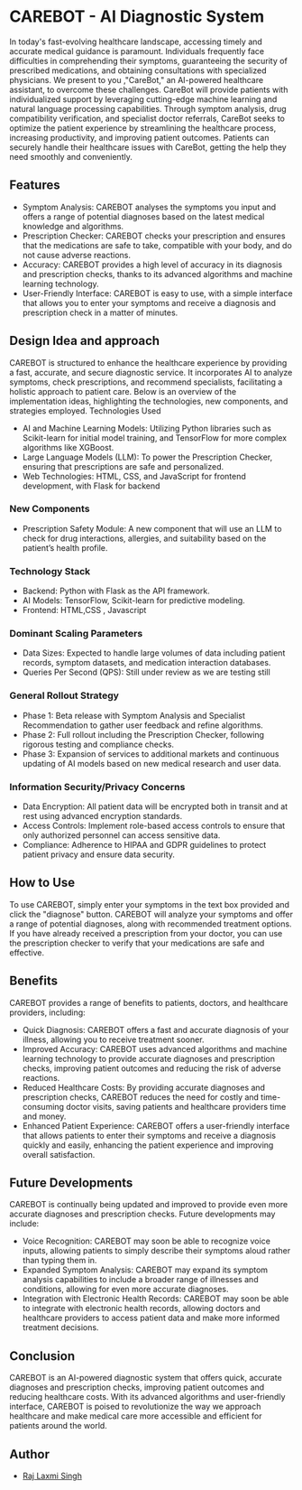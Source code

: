 # CAREBOT - AI Diagnostic System
In today's fast-evolving healthcare landscape, accessing timely and accurate medical guidance is paramount. Individuals frequently face difficulties in comprehending their symptoms, guaranteeing the security of prescribed medications, and obtaining consultations with specialized physicians. We present to you ,"CareBot," an AI-powered healthcare assistant, to overcome these challenges. CareBot will provide patients with individualized support by leveraging cutting-edge machine learning and natural language processing capabilities. Through symptom analysis, drug compatibility verification, and specialist doctor referrals, CareBot seeks to optimize the patient experience by streamlining the healthcare process, increasing productivity, and improving patient outcomes. Patients can securely handle their healthcare issues with CareBot, getting the help they need smoothly and conveniently.

## Features
* Symptom Analysis: CAREBOT analyses the symptoms you input and offers a range of potential diagnoses based on the latest medical knowledge and algorithms.
* Prescription Checker: CAREBOT checks your prescription and ensures that the medications are safe to take, compatible with your body, and do not cause adverse reactions.
* Accuracy: CAREBOT provides a high level of accuracy in its diagnosis and prescription checks, thanks to its advanced algorithms and machine learning technology.
* User-Friendly Interface: CAREBOT is easy to use, with a simple interface that allows you to enter your symptoms and receive a diagnosis and prescription check in a matter of minutes.
  
## Design Idea and approach
CAREBOT is structured to enhance the healthcare experience by providing a fast, accurate, and secure diagnostic service. It incorporates AI to analyze symptoms, check prescriptions, and recommend specialists, facilitating a holistic approach to patient care. Below is an overview of the implementation ideas, highlighting the technologies, new components, and strategies employed.
 Technologies Used
* AI and Machine Learning Models: Utilizing Python libraries such as Scikit-learn for initial model training, and TensorFlow for more complex algorithms like XGBoost.
* Large Language Models (LLM): To power the Prescription Checker, ensuring that prescriptions are safe and personalized.
* Web Technologies: HTML, CSS, and JavaScript for frontend development, with Flask for backend
### New Components
* Prescription Safety Module: A new component that will use an LLM to check for drug interactions, allergies, and suitability based on the patient’s health profile.
### Technology Stack
* Backend: Python with Flask as the API framework.
* AI Models: TensorFlow, Scikit-learn for predictive modeling.
* Frontend: HTML,CSS , Javascript
### Dominant Scaling Parameters
* Data Sizes: Expected to handle large volumes of data including patient records, symptom datasets, and medication interaction databases.
* Queries Per Second (QPS): Still under review as we are testing still
### General Rollout Strategy
* Phase 1: Beta release with Symptom Analysis and Specialist Recommendation to gather user feedback and refine algorithms.
* Phase 2: Full rollout including the Prescription Checker, following rigorous testing and compliance checks.
* Phase 3: Expansion of services to additional markets and continuous updating of AI models based on new medical research and user data.
### Information Security/Privacy Concerns
* Data Encryption: All patient data will be encrypted both in transit and at rest using advanced encryption standards.
* Access Controls: Implement role-based access controls to ensure that only authorized personnel can access sensitive data.
* Compliance: Adherence to HIPAA and GDPR guidelines to protect patient privacy and ensure data security.

## How to Use
To use CAREBOT, simply enter your symptoms in the text box provided and click the "diagnose" button. CAREBOT will analyze your symptoms and offer a range of potential diagnoses, along with recommended treatment options. If you have already received a prescription from your doctor, you can use the prescription checker to verify that your medications are safe and effective.

## Benefits
CAREBOT provides a range of benefits to patients, doctors, and healthcare providers, including:

* Quick Diagnosis: CAREBOT offers a fast and accurate diagnosis of your illness, allowing you to receive treatment sooner.
* Improved Accuracy: CAREBOT uses advanced algorithms and machine learning technology to provide accurate diagnoses and prescription checks, improving patient outcomes and reducing the risk of adverse reactions.
* Reduced Healthcare Costs: By providing accurate diagnoses and prescription checks, CAREBOT reduces the need for costly and time-consuming doctor visits, saving patients and healthcare providers time and money.
* Enhanced Patient Experience: CAREBOT offers a user-friendly interface that allows patients to enter their symptoms and receive a diagnosis quickly and easily, enhancing the patient experience and improving overall satisfaction.

## Future Developments
CAREBOT is continually being updated and improved to provide even more accurate diagnoses and prescription checks. Future developments may include:

* Voice Recognition: CAREBOT may soon be able to recognize voice inputs, allowing patients to simply describe their symptoms aloud rather than typing them in.
* Expanded Symptom Analysis: CAREBOT may expand its symptom analysis capabilities to include a broader range of illnesses and conditions, allowing for even more accurate diagnoses.
* Integration with Electronic Health Records: CAREBOT may soon be able to integrate with electronic health records, allowing doctors and healthcare providers to access patient data and make more informed treatment decisions.

## Conclusion
CAREBOT is an AI-powered diagnostic system that offers quick, accurate diagnoses and prescription checks, improving patient outcomes and reducing healthcare costs. With its advanced algorithms and user-friendly interface, CAREBOT is poised to revolutionize the way we approach healthcare and make medical care more accessible and efficient for patients around the world.

## Author
* [Raj Laxmi Singh](https://github.com/Rajlaxmisingh)

